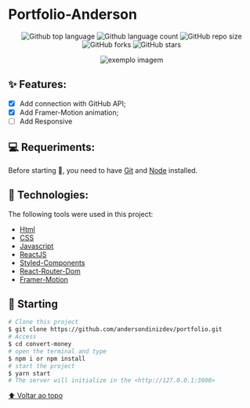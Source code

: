 # Portfolio-Anderson

<!---Esses são exemplos. Veja https://shields.io para outras pessoas ou para personalizar este conjunto de escudos. Você pode querer incluir dependências, status do projeto e informações de licença aqui--->

<p align="center">
  <img alt="Github top language" src="https://img.shields.io/github/languages/top/andersondinizdev/first-node-project?style=for-the-badge">
  
  <img alt="Github language count" src="https://img.shields.io/github/languages/count/andersondinizdev/first-node-project?style=for-the-badge">
  
  <img alt="GitHub repo size" src="https://img.shields.io/github/repo-size/andersondinizdev/first-node-project?style=for-the-badge">

  <img alt="GitHub forks" src="https://img.shields.io/github/forks/andersondinizdev/first-node-project?style=for-the-badge">
    
  <img alt="GitHub stars" src="https://img.shields.io/github/stars/andersondinizdev/first-node-project?style=for-the-badge"/> 

</p>

<p align="center">
<img src="/assets/print.gif" alt="exemplo imagem"/>
 </p>

## ✨ Features:
- [x] Add connection with GitHub API;
- [x] Add Framer-Motion animation;
- [ ] Add Responsive

## 💻 Requeriments:

Before starting :checkered_flag:, you need to have [Git](https://git-scm.com) and [Node](https://nodejs.org/en/) installed.

## 🚀 Technologies:

The following tools were used in this project:

- [Html](https://developer.mozilla.org/pt-BR/docs/Web/HTML/Element/html/)  
- [CSS](https://developer.mozilla.org/pt-BR/docs/Web/CSS) 
- [Javascript](https://developer.mozilla.org/pt-BR/docs/Web/JavaScript)
- [ReactJS](https://react.dev/)
- [Styled-Components](https://styled-components.com/docs)
- [React-Router-Dom](https://styled-components.com/docs)
- [Framer-Motion](https://www.framer.com/motion/)

## :checkered_flag: Starting ##

```bash
# Clone this project
$ git clone https://github.com/andersondinizdev/portfolio.git
# Access
$ cd convert-money
# open the terminal and type
$ npm i or npm install
# start the project
$ yarn start
# The server will initialize in the <http://127.0.0.1:3000>
```
[⬆ Voltar ao topo](#convert-money)<br>
